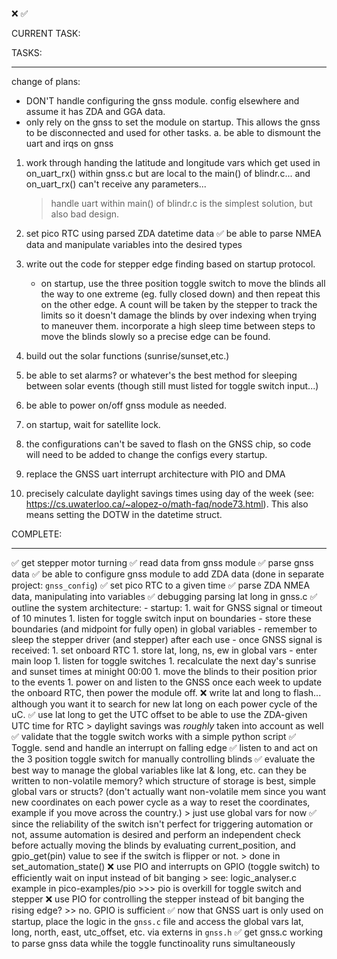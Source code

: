 ❌
✅


CURRENT TASK:


TASKS:
______________________________________________________________________________

change of plans:
- DON'T handle configuring the gnss module. config elsewhere and assume it has ZDA and GGA data.
- only rely on the gnss to set the module on startup. This allows the gnss to be disconnected and used for other tasks.
    a. be able to dismount the uart and irqs on gnss

1. work through handing the latitude and longitude vars which get used in on_uart_rx() within gnss.c but are local to
the main() of blindr.c... and on_uart_rx() can't receive any parameters...
    > handle uart within main() of blindr.c is the simplest solution, but also bad design.
1. set pico RTC using parsed ZDA datetime data
    ✅ be able to parse NMEA data and manipulate variables into the desired types

1. write out the code for stepper edge finding based on startup protocol.
    - on startup, use the three position toggle switch to move the blinds all the way to one extreme (eg. fully closed down) and then repeat this on the other edge. A count will be taken by the stepper to track the limits so it doesn't damage the blinds by over indexing when trying to maneuver them. incorporate a high sleep time between steps to move the blinds slowly so a precise edge can be found.
1. build out the solar functions (sunrise/sunset,etc.)
1. be able to set alarms? or whatever's the best method for sleeping between solar events (though still must listed for toggle switch input...)
1. be able to power on/off gnss module as needed.

1. on startup, wait for satellite lock.
1. the configurations can't be saved to flash on the GNSS chip, so code will need to be added to change the configs every startup.
1. replace the GNSS uart interrupt architecture with PIO and DMA
1. precisely calculate daylight savings times using day of the week (see: https://cs.uwaterloo.ca/~alopez-o/math-faq/node73.html). This also means setting the DOTW in the datetime struct.


COMPLETE:
______________________________________________________________________________
✅ get stepper motor turning
✅ read data from gnss module
✅ parse gnss data
✅ be able to configure gnss module to add ZDA data (done in separate project: `gnss_config`)
✅ set pico RTC to a given time
✅ parse ZDA NMEA data, manipulating into variables
✅ debugging parsing lat long in gnss.c
✅ outline the system architecture:
    - startup:
        1. wait for GNSS signal or timeout of 10 minutes
        1. listen for toggle switch input on boundaries
            - store these boundaries (and midpoint for fully open) in global variables
            - remember to sleep the stepper driver (and stepper) after each use
    - once GNSS signal is received:
        1. set onboard RTC
        1. store lat, long, ns, ew in global vars
    - enter main loop
        1. listen for toggle switches
        1. recalculate the next day's sunrise and sunset times at minight 00:00
        1. move the blinds to their position prior to the events
        1. power on and listen to the GNSS once each week to update the onboard RTC, then power the module off.
❌ write lat and long to flash... although you want it to search for new lat long on each power cycle of the uC.
✅ use lat long to get the UTC offset to be able to use the ZDA-given UTC time for RTC
    > daylight savings was *roughly* taken into account as well
✅ validate that the toggle switch works with a simple python script
✅ Toggle. send and handle an interrupt on falling edge
✅ listen to and act on the 3 position toggle switch for manually controlling blinds
✅ evaluate the best way to manage the global variables like lat & long, etc. can they be written to non-volatile memory? which structure of storage is best, simple global vars or structs? (don't actually want non-volatile mem since you want new coordinates on each power cycle as a way to reset the coordinates, example if you move across the country.) > just use global vars for now
✅ since the reliability of the switch isn't perfect for triggering automation or not, assume automation is desired and perform an independent check before actually moving the blinds by evaluating current_position, and gpio_get(pin) value to see if the switch is flipper or not.
    > done in set_automation_state()
❌ use PIO and interrupts on GPIO (toggle switch) to efficiently wait on input instead of bit banging
    > see: logic_analyser.c example in pico-examples/pio
    >>> pio is overkill for toggle switch and stepper
❌ use PIO for controlling the stepper instead of bit banging the rising edge? >> no. GPIO is sufficient
✅ now that GNSS uart is only used on startup, place the logic in the `gnss.c` file and access the global vars lat, long, north, east, utc_offset, etc. via externs in `gnss.h`
✅ get gnss.c working to parse gnss data while the toggle functinoality runs simultaneously

